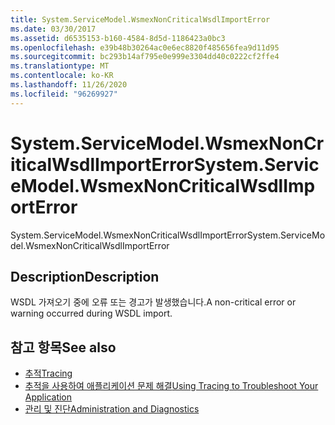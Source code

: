 ```yaml
---
title: System.ServiceModel.WsmexNonCriticalWsdlImportError
ms.date: 03/30/2017
ms.assetid: d6535153-b160-4584-8d5d-1186423a0bc3
ms.openlocfilehash: e39b48b30264ac0e6ec8820f485656fea9d11d95
ms.sourcegitcommit: bc293b14af795e0e999e3304dd40c0222cf2ffe4
ms.translationtype: MT
ms.contentlocale: ko-KR
ms.lasthandoff: 11/26/2020
ms.locfileid: "96269927"
---
```

# <a name="systemservicemodelwsmexnoncriticalwsdlimporterror"></a><span data-ttu-id="aa69e-102">System.ServiceModel.WsmexNonCriticalWsdlImportError</span><span class="sxs-lookup"><span data-stu-id="aa69e-102">System.ServiceModel.WsmexNonCriticalWsdlImportError</span></span>

<span data-ttu-id="aa69e-103">System.ServiceModel.WsmexNonCriticalWsdlImportError</span><span class="sxs-lookup"><span data-stu-id="aa69e-103">System.ServiceModel.WsmexNonCriticalWsdlImportError</span></span>  
  
## <a name="description"></a><span data-ttu-id="aa69e-104">Description</span><span class="sxs-lookup"><span data-stu-id="aa69e-104">Description</span></span>  

 <span data-ttu-id="aa69e-105">WSDL 가져오기 중에 오류 또는 경고가 발생했습니다.</span><span class="sxs-lookup"><span data-stu-id="aa69e-105">A non-critical error or warning occurred during WSDL import.</span></span>  
  
## <a name="see-also"></a><span data-ttu-id="aa69e-106">참고 항목</span><span class="sxs-lookup"><span data-stu-id="aa69e-106">See also</span></span>

- [<span data-ttu-id="aa69e-107">추적</span><span class="sxs-lookup"><span data-stu-id="aa69e-107">Tracing</span></span>](index.md)
- [<span data-ttu-id="aa69e-108">추적을 사용하여 애플리케이션 문제 해결</span><span class="sxs-lookup"><span data-stu-id="aa69e-108">Using Tracing to Troubleshoot Your Application</span></span>](using-tracing-to-troubleshoot-your-application.md)
- [<span data-ttu-id="aa69e-109">관리 및 진단</span><span class="sxs-lookup"><span data-stu-id="aa69e-109">Administration and Diagnostics</span></span>](../index.md)
